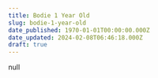```yaml
---
title: Bodie 1 Year Old
slug: bodie-1-year-old
date_published: 1970-01-01T00:00:00.000Z
date_updated: 2024-02-08T06:46:18.000Z
draft: true
---
```


null
